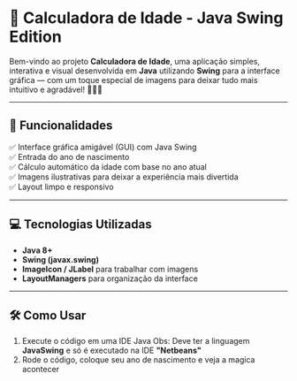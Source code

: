 # 🧮 Calculadora de Idade - Java Swing Edition

Bem-vindo ao projeto **Calculadora de Idade**, uma aplicação simples, interativa e visual desenvolvida em **Java** utilizando **Swing** para a interface gráfica — com um toque especial de imagens para deixar tudo mais intuitivo e agradável! 🎨👶🎂

---

## 🚀 Funcionalidades

✅ Interface gráfica amigável (GUI) com Java Swing  
✅ Entrada do ano de nascimento  
✅ Cálculo automático da idade com base no ano atual  
✅ Imagens ilustrativas para deixar a experiência mais divertida  
✅ Layout limpo e responsivo

---

## 💻 Tecnologias Utilizadas

- **Java 8+**
- **Swing (javax.swing)**
- **ImageIcon / JLabel** para trabalhar com imagens
- **LayoutManagers** para organização da interface

---

## 🛠️ Como Usar

1. Execute o código em uma IDE Java
   Obs: Deve ter a linguagem **JavaSwing** e só é
   executado na IDE **"Netbeans"**
2. Rode o código, coloque seu ano de nascimento e veja a magica acontecer
